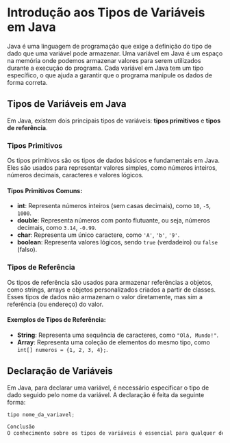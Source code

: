 # Introdução aos Tipos de Variáveis em Java

Java é uma linguagem de programação que exige a definição do tipo de dado que uma variável pode armazenar. Uma variável em Java é um espaço na memória onde podemos armazenar valores para serem utilizados durante a execução do programa. Cada variável em Java tem um tipo específico, o que ajuda a garantir que o programa manipule os dados de forma correta.

## Tipos de Variáveis em Java

Em Java, existem dois principais tipos de variáveis: **tipos primitivos** e **tipos de referência**.

### Tipos Primitivos
Os tipos primitivos são os tipos de dados básicos e fundamentais em Java. Eles são usados para representar valores simples, como números inteiros, números decimais, caracteres e valores lógicos.

#### Tipos Primitivos Comuns:
- **int**: Representa números inteiros (sem casas decimais), como `10`, `-5`, `1000`.
- **double**: Representa números com ponto flutuante, ou seja, números decimais, como `3.14`, `-0.99`.
- **char**: Representa um único caractere, como `'A'`, `'b'`, `'9'`.
- **boolean**: Representa valores lógicos, sendo `true` (verdadeiro) ou `false` (falso).

### Tipos de Referência
Os tipos de referência são usados para armazenar referências a objetos, como strings, arrays e objetos personalizados criados a partir de classes. Esses tipos de dados não armazenam o valor diretamente, mas sim a referência (ou endereço) do valor.

#### Exemplos de Tipos de Referência:
- **String**: Representa uma sequência de caracteres, como `"Olá, Mundo!"`.
- **Array**: Representa uma coleção de elementos do mesmo tipo, como `int[] numeros = {1, 2, 3, 4};`.

## Declaração de Variáveis

Em Java, para declarar uma variável, é necessário especificar o tipo de dado seguido pelo nome da variável. A declaração é feita da seguinte forma:

```java
tipo nome_da_variavel;

Conclusão
O conhecimento sobre os tipos de variáveis é essencial para qualquer desenvolvedor que deseje programar em Java, pois garante que os dados sejam manipulados de forma correta e eficiente. Com a correta utilização dos tipos de variáveis, é possível escrever programas mais seguros e sem erros.